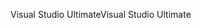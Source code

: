 <span data-ttu-id="15e88-101">Visual Studio Ultimate</span><span class="sxs-lookup"><span data-stu-id="15e88-101">Visual Studio Ultimate</span></span>